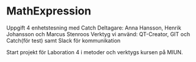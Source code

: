 # MathExpression #
Uppgift 4 enhetstesning med Catch
Deltagare: Anna Hansson, Henrik Johansson och Marcus Stenroos
Verktyg vi använd: QT-Creator, GIT och Catch(för test) samt Slack för kommunikation

Start projekt för Laboration 4 i metoder och verktygs kursen på MIUN.
